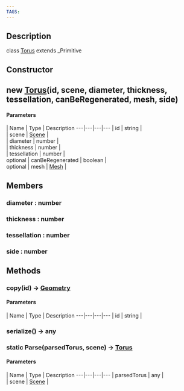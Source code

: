 ```yaml
---
TAGS:
---
```

## Description

class [Torus](/classes/2.4/Torus) extends _Primitive



## Constructor

## new [Torus](/classes/2.4/Torus)(id, scene, diameter, thickness, tessellation, canBeRegenerated, mesh, side)



#### Parameters
 | Name | Type | Description
---|---|---|---
 | id | string |   
 | scene | [Scene](/classes/2.4/Scene) |   
 | diameter | number |   
 | thickness | number |   
 | tessellation | number |   
optional | canBeRegenerated | boolean |   
optional | mesh | [Mesh](/classes/2.4/Mesh) |   
## Members

### diameter : number



### thickness : number



### tessellation : number



### side : number



## Methods

### copy(id) &rarr; [Geometry](/classes/2.4/Geometry)



#### Parameters
 | Name | Type | Description
---|---|---|---
 | id | string |   

### serialize() &rarr; any


### static Parse(parsedTorus, scene) &rarr; [Torus](/classes/2.4/Torus)



#### Parameters
 | Name | Type | Description
---|---|---|---
 | parsedTorus | any |  
 | scene | [Scene](/classes/2.4/Scene) |   
